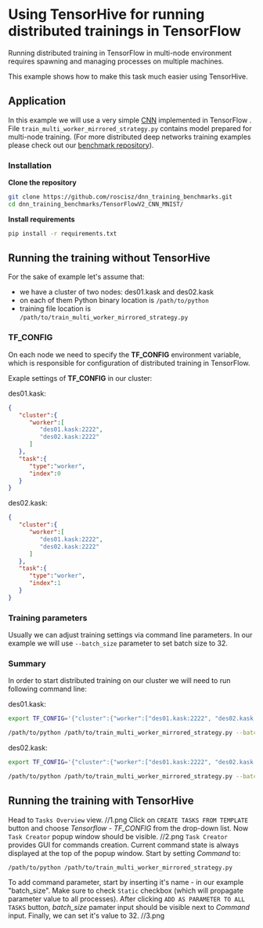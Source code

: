 
# Using TensorHive for running distributed trainings in TensorFlow
Running distributed training in TensorFlow in multi-node environment requires spawning and managing processes on multiple machines.

This example shows how to make this task much easier using TensorHive. 

## Application
In this example we will use a very simple [CNN](https://github.com/roscisz/dnn_training_benchmarks/tree/master/TensorFlowV2_CNN_MNIST) implemented in TensorFlow . File `train_multi_worker_mirrored_strategy.py` contains model prepared for multi-node training. (For more distributed deep networks training examples please check out our [benchmark repository](https://github.com/roscisz/dnn_training_benchmarks)).

### Installation

**Clone the repository**
```bash
git clone https://github.com/roscisz/dnn_training_benchmarks.git
cd dnn_training_benchmarks/TensorFlowV2_CNN_MNIST/
```
**Install requirements**
```bash
pip install -r requirements.txt
```

## Running the training without TensorHive
For the sake of example let's assume that:

 - we have a cluster of two nodes: des01.kask and des02.kask
 - on each of them Python binary location is `/path/to/python`
 - training file location is `/path/to/train_multi_worker_mirrored_strategy.py`

### TF_CONFIG
On each node we need to specify the **TF_CONFIG** environment variable, which is responsible for configuration of distributed training in TensorFlow.

Exaple settings of **TF_CONFIG** in our cluster:

des01.kask:
```json
{
   "cluster":{
      "worker":[
         "des01.kask:2222",
         "des02.kask:2222"
      ]
   },
   "task":{
      "type":"worker",
      "index":0
   }
}
```


des02.kask:
```json
{
   "cluster":{
      "worker":[
         "des01.kask:2222",
         "des02.kask:2222"
      ]
   },
   "task":{
      "type":"worker",
      "index":1
   }
}
```

### Training parameters
Usually we can adjust training settings via command line parameters. In our example we will use `--batch_size` parameter to set batch size to 32.

### Summary
In order to start distributed training on our cluster we will need to run following command line:

des01.kask:
```bash
export TF_CONFIG='{"cluster":{"worker":["des01.kask:2222", "des02.kask:2222"]}, "task":{"type": "worker", "index": 0}}'
```
```bash
/path/to/python /path/to/train_multi_worker_mirrored_strategy.py --batch_size 32
```
des02.kask:
```bash
export TF_CONFIG='{"cluster":{"worker":["des01.kask:2222", "des02.kask:2222"]}, "task":{"type": "worker", "index": 1}}'
```
```bash
/path/to/python /path/to/train_multi_worker_mirrored_strategy.py --batch_size 32
```
## Running the training with TensorHive
Head to `Tasks Overview` view. 
//1.png
Click on `CREATE TASKS FROM TEMPLATE` button and choose *Tensorflow - TF_CONFIG* from the drop-down list. Now `Task Creator` popup window should be visible.
//2.png
`Task Creator` provides GUI for commands creation. Current command state is always displayed at the top of the popup window.
Start by setting *Command* to:
```
/path/to/python /path/to/train_multi_worker_mirrored_strategy.py
```
To add command parameter, start by inserting it's name - in our example "batch_size". Make sure to check `Static` checkbox (which will propagate parameter value to all processes). After clicking `ADD AS PARAMETER TO ALL TASKS` button, *batch_size* pamater input should be visible next to *Command* input. Finally, we can set it's value to 32.
//3.png
